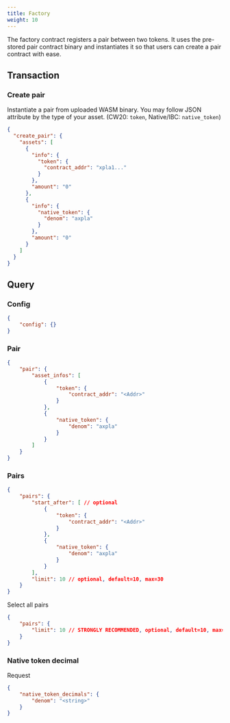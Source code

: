 ```yaml
---
title: Factory
weight: 10
---
```


The factory contract registers a pair between two tokens.
It uses the pre-stored pair contract binary and instantiates it so that users can create a pair contract with ease.

## Transaction

### Create pair

Instantiate a pair from uploaded WASM binary. You may follow JSON attribute by the type of your asset. (CW20: `token`, Native/IBC: `native_token`)

```json
{
  "create_pair": {
    "assets": [
      {
        "info": {
          "token": {
            "contract_addr": "xpla1..."
          }
        },
        "amount": "0"
      },
      {
        "info": {
          "native_token": {
            "denom": "axpla"
          }
        },
        "amount": "0"
      }
    ]
  }
}
```

## Query

### Config

```json
{
    "config": {}
}
```

### Pair

```json
{
    "pair": {
        "asset_infos": [
            {
                "token": {
                    "contract_addr": "<Addr>"
                }
            },
            {
                "native_token": {
                    "denom": "axpla"
                }
            }
        ]
    }
}
```

### Pairs

```json
{
    "pairs": {
        "start_after": [ // optional
            {
                "token": {
                    "contract_addr": "<Addr>"
                }
            },
            {
                "native_token": {
                    "denom": "axpla"
                }
            }
        ],
        "limit": 10 // optional, default=10, max=30
    }
}
```

Select all pairs
```json
{
    "pairs": {
        "limit": 10 // STRONGLY RECOMMENDED, optional, default=10, max=30
    }
}
```

### Native token decimal

Request

```json
{
    "native_token_decimals": {
        "denom": "<string>"
    }
}
```
